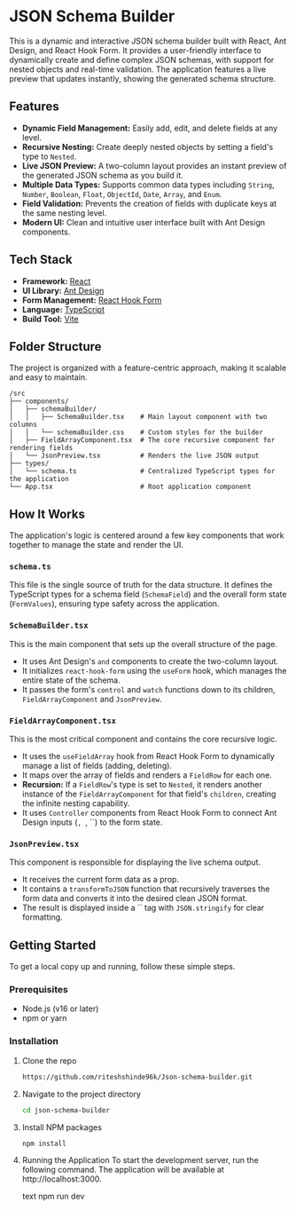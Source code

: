 # JSON Schema Builder

This is a dynamic and interactive JSON schema builder built with React, Ant Design, and React Hook Form. It provides a user-friendly interface to dynamically create and define complex JSON schemas, with support for nested objects and real-time validation. The application features a live preview that updates instantly, showing the generated schema structure.

## Features

*   **Dynamic Field Management:** Easily add, edit, and delete fields at any level.
*   **Recursive Nesting:** Create deeply nested objects by setting a field's type to `Nested`.
*   **Live JSON Preview:** A two-column layout provides an instant preview of the generated JSON schema as you build it.
*   **Multiple Data Types:** Supports common data types including `String`, `Number`, `Boolean`, `Float`, `ObjectId`, `Date`, `Array`, and `Enum`.
*   **Field Validation:** Prevents the creation of fields with duplicate keys at the same nesting level.
*   **Modern UI:** Clean and intuitive user interface built with Ant Design components.

## Tech Stack

*   **Framework:** [React](https://reactjs.org/)
*   **UI Library:** [Ant Design](https://ant.design/)
*   **Form Management:** [React Hook Form](https://react-hook-form.com/)
*   **Language:** [TypeScript](https://www.typescriptlang.org/)
*   **Build Tool:** [Vite](https://vitejs.dev/)

## Folder Structure

The project is organized with a feature-centric approach, making it scalable and easy to maintain.

```
/src
├── components/
│   ├── schemaBuilder/
│   │   ├── SchemaBuilder.tsx    # Main layout component with two columns
│   │   └── schemaBuilder.css    # Custom styles for the builder
│   ├── FieldArrayComponent.tsx  # The core recursive component for rendering fields
│   └── JsonPreview.tsx          # Renders the live JSON output
├── types/
│   └── schema.ts                # Centralized TypeScript types for the application
└── App.tsx                      # Root application component
```

## How It Works

The application's logic is centered around a few key components that work together to manage the state and render the UI.

### `schema.ts`
This file is the single source of truth for the data structure. It defines the TypeScript types for a schema field (`SchemaField`) and the overall form state (`FormValues`), ensuring type safety across the application.

### `SchemaBuilder.tsx`
This is the main component that sets up the overall structure of the page.
*   It uses Ant Design's `` and `` components to create the two-column layout.
*   It initializes `react-hook-form` using the `useForm` hook, which manages the entire state of the schema.
*   It passes the form's `control` and `watch` functions down to its children, `FieldArrayComponent` and `JsonPreview`.

### `FieldArrayComponent.tsx`
This is the most critical component and contains the core recursive logic.
*   It uses the `useFieldArray` hook from React Hook Form to dynamically manage a list of fields (adding, deleting).
*   It maps over the array of fields and renders a `FieldRow` for each one.
*   **Recursion:** If a `FieldRow`'s type is set to `Nested`, it renders another instance of the `FieldArrayComponent` for that field's `children`, creating the infinite nesting capability.
*   It uses `Controller` components from React Hook Form to connect Ant Design inputs (``, ``, ``) to the form state.

### `JsonPreview.tsx`
This component is responsible for displaying the live schema output.
*   It receives the current form data as a prop.
*   It contains a `transformToJSON` function that recursively traverses the form data and converts it into the desired clean JSON format.
*   The result is displayed inside a `` tag with `JSON.stringify` for clear formatting.

## Getting Started

To get a local copy up and running, follow these simple steps.

### Prerequisites

*   Node.js (v16 or later)
*   npm or yarn

### Installation

1.  Clone the repo
    ```sh
    https://github.com/riteshshinde96k/Json-schema-builder.git
    ```
2.  Navigate to the project directory
    ```sh
    cd json-schema-builder
    ```
3.  Install NPM packages
    ```sh
    npm install
    ```

4.  Running the Application
    To start the development server, run the following command. The application will be available at http://localhost:3000.

    text
    npm run dev
